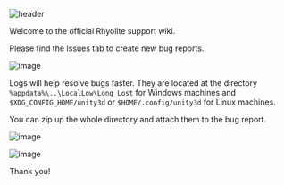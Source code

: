 ![header](https://github.com/user-attachments/assets/7501248d-55eb-420b-baae-f8163d99ceb4)

Welcome to the official Rhyolite support wiki.


Please find the Issues tab to create new bug reports. 

![image](https://github.com/user-attachments/assets/38250ae6-3e3c-4175-809b-421b91dd65b3)


Logs will help resolve bugs faster. They are located at the directory ```%appdata%\..\LocalLow\Long Lost``` for Windows machines and ```$XDG_CONFIG_HOME/unity3d``` or ```$HOME/.config/unity3d``` for Linux machines.

You can zip up the whole directory and attach them to the bug report.

![image](https://github.com/user-attachments/assets/bbc370a2-7efa-44e6-bf28-4767185b9f57)

![image](https://github.com/user-attachments/assets/35f54c90-00f9-4d09-ad42-d8ee2c109cfc)

Thank you!

